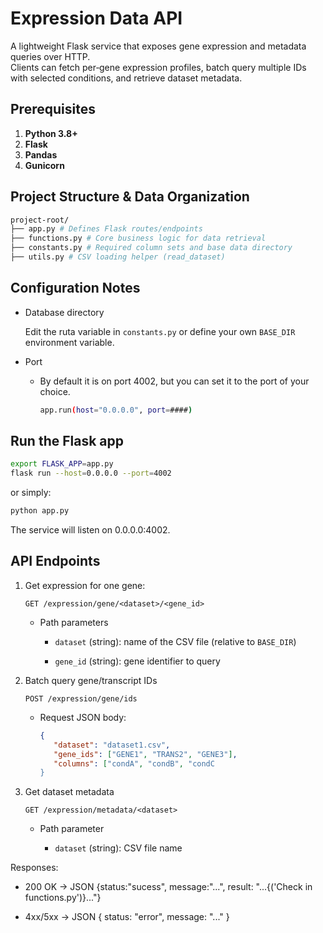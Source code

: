 # Expression Data API

A lightweight Flask service that exposes gene expression and metadata queries over HTTP.  
Clients can fetch per‑gene expression profiles, batch query multiple IDs with selected conditions, and retrieve dataset metadata.

## Prerequisites

1. **Python 3.8+**
2. **Flask**
3. **Pandas**
4. **Gunicorn**

## Project Structure & Data Organization

```bash
project-root/
├── app.py # Defines Flask routes/endpoints
├── functions.py # Core business logic for data retrieval
├── constants.py # Required column sets and base data directory
├── utils.py # CSV loading helper (read_dataset)
```

## Configuration Notes

- Database directory

  Edit the ruta variable in `constants.py` or define your own `BASE_DIR` environment variable.

- Port

  - By default it is on port 4002, but you can set it to the port of your choice.

    ```bash
    app.run(host="0.0.0.0", port=####)
    ```

## Run the Flask app

```bash
export FLASK_APP=app.py
flask run --host=0.0.0.0 --port=4002
```

or simply:

```bash
python app.py
```

The service will listen on 0.0.0.0:4002.

## API Endpoints

1. Get expression for one gene:

   `GET /expression/gene/<dataset>/<gene_id>`

   - Path parameters

     - `dataset` (string): name of the CSV file (relative to `BASE_DIR`)

     - `gene_id` (string): gene identifier to query

2. Batch query gene/transcript IDs

   `POST /expression/gene/ids`

   - Request JSON body:

     ```json
     {
        "dataset": "dataset1.csv",
        "gene_ids": ["GENE1", "TRANS2", "GENE3"],
        "columns": ["condA", "condB", "condC
     }
     ```

3. Get dataset metadata

   `GET /expression/metadata/<dataset>`

   - Path parameter

     - `dataset` (string): CSV file name

Responses:

- 200 OK → JSON {status:"sucess", message:"...", result: "...{('Check in functions.py')}..."}

- 4xx/5xx → JSON { status: "error", message: "..." }
